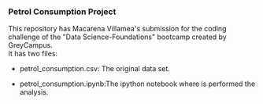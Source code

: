 
### **Petrol Consumption Project**  

This repository has Macarena Villamea's submission for the coding challenge of the "Data Science-Foundations" bootcamp created by GreyCampus.  
It has two files:  

*  petrol_consumption.csv: The original data set.  

*  petrol_consumption.ipynb:The ipython notebook where is performed the analysis.  




